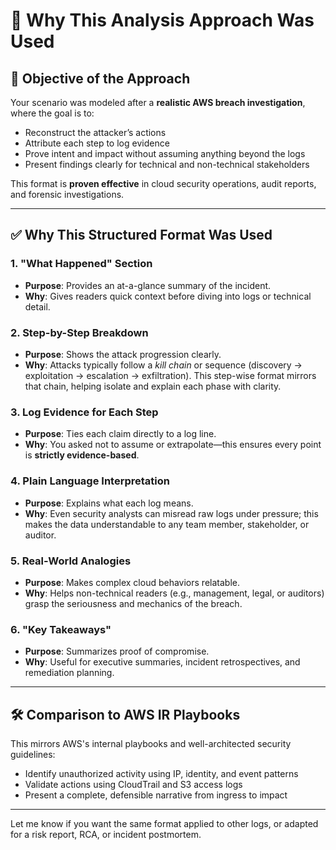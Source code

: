 # 🧠 Why This Analysis Approach Was Used

## 🎯 Objective of the Approach

Your scenario was modeled after a **realistic AWS breach investigation**, where the goal is to:

- Reconstruct the attacker’s actions  
- Attribute each step to log evidence  
- Prove intent and impact without assuming anything beyond the logs  
- Present findings clearly for technical and non-technical stakeholders  

This format is **proven effective** in cloud security operations, audit reports, and forensic investigations.

---

## ✅ Why This Structured Format Was Used

### 1. **"What Happened" Section**
- **Purpose**: Provides an at-a-glance summary of the incident.
- **Why**: Gives readers quick context before diving into logs or technical detail.

### 2. **Step-by-Step Breakdown**
- **Purpose**: Shows the attack progression clearly.
- **Why**: Attacks typically follow a *kill chain* or sequence (discovery → exploitation → escalation → exfiltration). This step-wise format mirrors that chain, helping isolate and explain each phase with clarity.

### 3. **Log Evidence for Each Step**
- **Purpose**: Ties each claim directly to a log line.
- **Why**: You asked not to assume or extrapolate—this ensures every point is **strictly evidence-based**.

### 4. **Plain Language Interpretation**
- **Purpose**: Explains what each log means.
- **Why**: Even security analysts can misread raw logs under pressure; this makes the data understandable to any team member, stakeholder, or auditor.

### 5. **Real-World Analogies**
- **Purpose**: Makes complex cloud behaviors relatable.
- **Why**: Helps non-technical readers (e.g., management, legal, or auditors) grasp the seriousness and mechanics of the breach.

### 6. **"Key Takeaways"**
- **Purpose**: Summarizes proof of compromise.
- **Why**: Useful for executive summaries, incident retrospectives, and remediation planning.

---

## 🛠️ Comparison to AWS IR Playbooks

This mirrors AWS's internal playbooks and well-architected security guidelines:
- Identify unauthorized activity using IP, identity, and event patterns  
- Validate actions using CloudTrail and S3 access logs  
- Present a complete, defensible narrative from ingress to impact  

---

Let me know if you want the same format applied to other logs, or adapted for a risk report, RCA, or incident postmortem.
